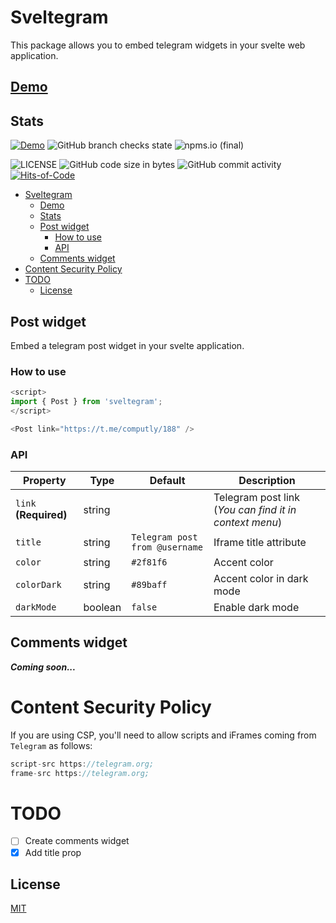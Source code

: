 # Sveltegram

This package allows you to embed telegram widgets in your svelte web application.

## [Demo](https://sveltegram.computly.me)

## Stats

[![Demo](https://img.shields.io/website?label=Demo&url=https%3A%2F%2Fsveltegram.computly.me)](https://sveltegram.computly.me)
![GitHub branch checks state](https://img.shields.io/github/checks-status/416d72/sveltegram/main)
![npms.io (final)](https://img.shields.io/npms-io/final-score/sveltegram?color=%23538c99)

<!-- ![Libraries.io dependency status for latest release](https://img.shields.io/librariesio/release/npm/sveltegram) -->
<!-- ![npm](https://img.shields.io/npm/dw/sveltegram) -->

![LICENSE](https://img.shields.io/github/license/416d72/sveltegram?style=flat&color=fcdaff)
![GitHub code size in bytes](https://img.shields.io/github/languages/code-size/416d72/sveltegram?color=fffc35&label=Repo%20size)
![GitHub commit activity](https://img.shields.io/github/commit-activity/m/416d72/sveltegram?color=8e4700)
[![Hits-of-Code](https://hitsofcode.com/github/416d72/sveltegram?branch=main)](https://hitsofcode.com/github/416d72/sveltegram/view?branch=main)

- [Sveltegram](#sveltegram)
  - [Demo](#demo)
  - [Stats](#stats)
  - [Post widget](#post-widget)
    - [How to use](#how-to-use)
    - [API](#api)
  - [Comments widget](#comments-widget)
- [Content Security Policy](#content-security-policy)
- [TODO](#todo)
  - [License](#license)

## Post widget

Embed a telegram post widget in your svelte application.

### How to use

```js
<script>
import { Post } from 'sveltegram';
</script>

<Post link="https://t.me/computly/188" />
```

### API

| Property              | Type    | Default                        | Description                                            |
| --------------------- | ------- | ------------------------------ | ------------------------------------------------------ |
| `link` **(Required)** | string  |                                | Telegram post link (_You can find it in context menu_) |
| `title`               | string  | `Telegram post from @username` | Iframe title attribute                                 |
| `color`               | string  | `#2f81f6`                      | Accent color                                           |
| `colorDark`           | string  | `#89baff`                      | Accent color in dark mode                              |
| `darkMode`            | boolean | `false`                        | Enable dark mode                                       |

## Comments widget

_**Coming soon...**_

# Content Security Policy

If you are using CSP, you'll need to allow scripts and iFrames coming from `Telegram` as follows:

```js
script-src https://telegram.org;
frame-src https://telegram.org;
```

# TODO

- [ ] Create comments widget
- [x] Add title prop

## License

[MIT](./LICENSE)
